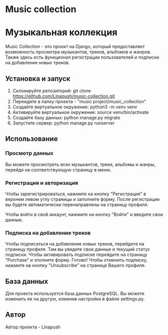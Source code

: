 # Music collection 
# Музыкальная коллекция

Music Collection - это проект на Django, который предоставляет возможность просмотра музыкантов, треков, альбомов и жанров. Также здесь есть функционал регистрации пользователей и подписки на добавление новых треков.

## Установка и запуск

1. Склонируйте репозиторий: git clone https://github.com/Linapush/music-collection.git
2. Переидите в папку проекта - "music project/music_collection"
3. Создайте виртуальное окружение: python3 -m venv venv
4. Активируйте виртуальное окружение: source venv/bin/activate
5. Создайте базу данных: python manage.py migrate
6. Запустите сервер: python manage.py runserver

## Использование
### Просмотр данных

Вы можете просмотреть всех музыкантов, треки, альбомы и жанры, перейдя на соответствующую страницу в меню.

### Регистрация и авторизация

Чтобы зарегистрироваться, нажмите на кнопку "Регистрация" в верхнем левом углу страницы и заполните форму. После регистрации вы будете автоматически перенаправлены на страницу профиля.

Чтобы войти в свой аккаунт, нажмите на кнопку "Войти" и введите свои данные.

### Подписка на добавление треков

Чтобы подписаться на добавление новых треков, перейдите на страницу профиля. Там вы увидите свои данные и текущий статус подписки. Чтобы активировать подписке перейдите на страницу "Purchase" и зполните форму.
Готово! Чтобы отменить подписку, нажмите на кнопку "Unsubscribe" на странице Вашего профиля.

## База данных

Для проекта используется база данных PostgreSQL. Вы можете изменить ее на другую, изменив настройки в файле settings.py.

## Автор

Автор проекта - Linapush
